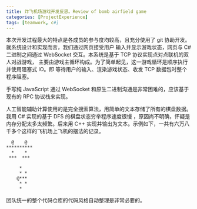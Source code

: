 ```yaml
---
title: 炸飞机场游戏开发反思。Review of bomb airfield game
categories: [ProjectExperience]
tags: [teamwork, c#]
---
```


本次开发过程最大的特点是各成员的参与度均较高，且充分使用了 git 协助开发。就系统设计和实现而言，我们通过网页接受用户
输入并显示游戏状态，网页与 C# 二进制之间通过 WebSocket 交互。本系统是基于 TCP 协议实现点对点联机的双人对战游戏，
主要由游戏主循环构成。为了简单起见，这一游戏循环是顺序执行并使用阻塞式 IO。即
等待用户的输入、渲染游戏状态、收发 TCP 数据包时整个程序阻塞。

手写纯 JavaScript 通过 WebSocket 和原生二进制沟通是非常困难的，应该基于现有的 RPC 协议栈来实现。

人工智能辅助计算使用的是完全搜索算法，用简单的文本存储了所有的棋盘数据。我用 C# 实现的基于 DFS 的棋盘状态穷举程序速度很慢
，原因尚不明确，怀疑是内存分配太多太频繁。后来用 C++ 实现并输出为文本。示例如下，一共有六万八千多个这样的飞机场上飞机的摆法的记录。

```text
  @    @
**********
  *    *
 ***  ***

     *
     * *
    @***
     * *
     *
```

团队统一的整个代码仓库的代码风格自动整理是非常必要的。
